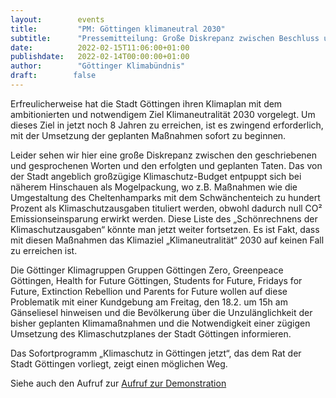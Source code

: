 ```yaml
---
layout:        events
title:         "PM: Göttingen klimaneutral 2030"
subtitle:      "Pressemitteilung: Große Diskrepanz zwischen Beschluss und Planung"
date:          2022-02-15T11:06:00+01:00
publishdate:   2022-02-14T00:00:00+01:00
author:        "Göttinger Klimabündnis"
draft:        false
---
```


Erfreulicherweise hat die Stadt Göttingen ihren Klimaplan mit dem
ambitionierten und notwendigem Ziel Klimaneutralität 2030 vorgelegt. Um dieses
Ziel in jetzt noch 8 Jahren zu erreichen, ist es zwingend erforderlich, mit
der Umsetzung der geplanten Maßnahmen sofort zu beginnen.

Leider sehen wir
hier eine große Diskrepanz zwischen den geschriebenen und gesprochenen Worten
und den erfolgten und geplanten Taten. Das von der Stadt angeblich großzügige
Klimaschutz-Budget entpuppt sich bei näherem Hinschauen als Mogelpackung, wo
z.B. Maßnahmen wie die Umgestaltung des Cheltenhamparks mit dem
Schwänchenteich zu hundert Prozent als Klimaschutzausgaben tituliert werden,
obwohl dadurch null CO² Emissionseinsparung erwirkt werden. Diese Liste des
„Schönrechnens der Klimaschutzausgaben“ könnte man jetzt weiter fortsetzen. Es
ist Fakt, dass mit diesen Maßnahmen das Klimaziel „Klimaneutralität“ 2030 auf
keinen Fall zu erreichen ist.

Die Göttinger Klimagruppen Gruppen Göttingen Zero, Greenpeace Göttingen,
Health for Future Göttingen, Students for Future, Fridays for Future,
Extinction Rebellion und Parents for Future wollen auf diese Problematik mit
einer Kundgebung am Freitag, den 18.2. um 15h am Gänseliesel hinweisen und die
Bevölkerung über die Unzulänglichkeit der bisher geplanten Klimamaßnahmen und
die Notwendigkeit einer zügigen Umsetzung des Klimaschutzplanes der Stadt
Göttingen informieren.

Das Sofortprogramm „Klimaschutz in Göttingen jetzt“, das dem Rat der Stadt
Göttingen vorliegt, zeigt einen möglichen Weg.

Siehe auch den Aufruf zur [ Aufruf zur Demonstration](https://goettinger-klimabuendnis.de/2022/02/18/15/00/goettingen_klimaneutral_2030/)
